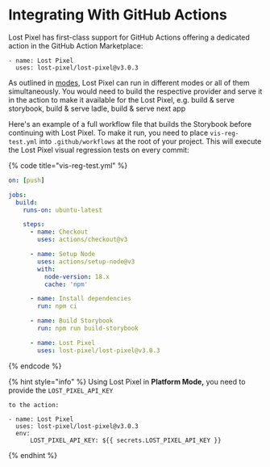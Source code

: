 # Integrating With GitHub Actions

Lost Pixel has first-class support for GitHub Actions offering a dedicated action in the GitHub Action Marketplace:

```
- name: Lost Pixel
  uses: lost-pixel/lost-pixel@v3.0.3
```

As outlined in [modes](project-configuration/modes.md), Lost Pixel can run in different modes or all of them simultaneously. You would need to build the respective provider and serve it in the action to make it available for the Lost Pixel, e.g. build & serve storybook, build & serve ladle, build & serve next app

Here's an example of a full workflow file that builds the Storybook before continuing with Lost Pixel. To make it run, you need to place `vis-reg-test.yml` into `.github/workflows` at the root of your project. This will execute the Lost Pixel visual regression tests on every commit:

{% code title="vis-reg-test.yml" %}
```yaml
on: [push]

jobs:
  build:
    runs-on: ubuntu-latest

    steps:
      - name: Checkout
        uses: actions/checkout@v3

      - name: Setup Node
        uses: actions/setup-node@v3
        with:
          node-version: 18.x
          cache: 'npm'

      - name: Install dependencies
        run: npm ci

      - name: Build Storybook
        run: npm run build-storybook

      - name: Lost Pixel
        uses: lost-pixel/lost-pixel@v3.0.3
```
{% endcode %}

{% hint style="info" %}
Using Lost Pixel in **Platform Mode,** you need to provide the `LOST_PIXEL_API_KEY`

`to the action:`

```
- name: Lost Pixel
  uses: lost-pixel/lost-pixel@v3.0.3
  env:
      LOST_PIXEL_API_KEY: ${{ secrets.LOST_PIXEL_API_KEY }}
```
{% endhint %}
